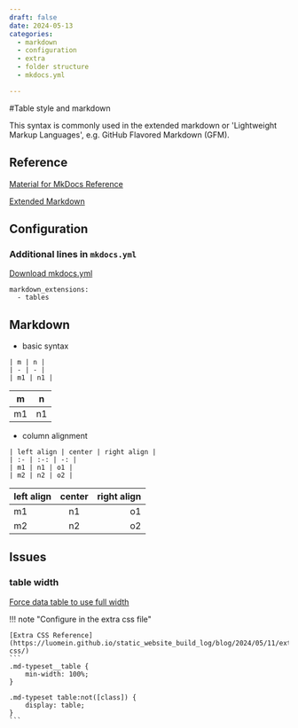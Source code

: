 ```yaml
---
draft: false
date: 2024-05-13
categories:
  - markdown
  - configuration
  - extra
  - folder structure
  - mkdocs.yml

---
```


#Table style and markdown

This syntax is commonly used in the extended markdown or 'Lightweight Markup Languages', e.g. GitHub Flavored Markdown (GFM).

<!-- more -->

## Reference

[Material for MkDocs Reference](https://squidfunk.github.io/mkdocs-material/reference/data-tables/)

[Extended Markdown](https://www.markdownguide.org/extended-syntax/)

## Configuration

### Additional lines in `mkdocs.yml`

[Download mkdocs.yml](https://github.com/luomein/static_website_build_log/blob/12317329e409eeb18d53fdb20020900802683e2e/mkdocs.yml)

```
markdown_extensions:
  - tables
```

## Markdown

* basic syntax

```
| m | n |
| - | - |
| m1 | n1 |
```

| m | n |
| - | - |
| m1 | n1 |

* column alignment

```
| left align | center | right align |
| :- | :-: | -: |
| m1 | n1 | o1 |
| m2 | n2 | o2 |
```

| left align | center | right align |
| :- | :-: | -: |
| m1 | n1 | o1 |
| m2 | n2 | o2 |


## Issues

### table width

[Force data table to use full width](https://github.com/squidfunk/mkdocs-material/discussions/3530)

!!! note "Configure in the extra css file"

    [Extra CSS Reference](https://luomein.github.io/static_website_build_log/blog/2024/05/11/extra-css/)
    ```
    .md-typeset__table {
        min-width: 100%;
    }

    .md-typeset table:not([class]) {
        display: table;
    }
    ```
